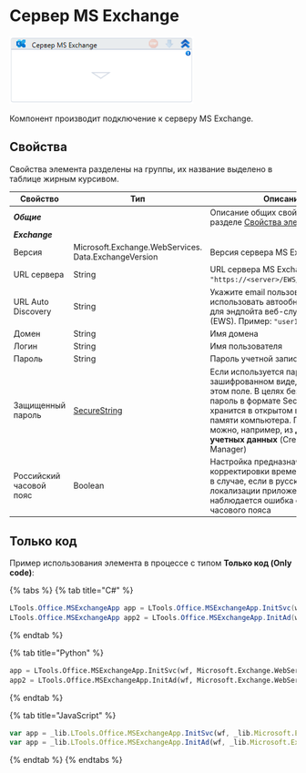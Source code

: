 # Сервер MS Exchange

![](<../../../../.gitbook/assets/image (366).png>)

Компонент производит подключение к серверу MS Exchange.


## Свойства
Свойства элемента разделены на группы, их название выделено в таблице жирным курсивом.

| Свойство           | Тип                                                  | Описание                                                                     |
| ------------------ | ---------------------------------------------------- | ---------------------------------------------------------------------------- |
| ***Общие***  |  | Описание общих свойств см. в разделе [Свойства элемента](https://docs.primo-rpa.ru/primo-rpa/primo-studio/process/elements#svoistva-elementa) | 
| ***Exchange*** |  |  |
| Версия             | Microsoft.Exchange.WebServices. Data.ExchangeVersion | Версия сервера MS Exchange                                                   |
| URL сервера        | String                                               | URL сервера MS Exchange. Пример: `"https://<server>/EWS/Exchange.asmx"`      |
| URL Auto Discovery | String                                               | Укажите email пользователя, чтобы использовать автообнаружение URL для эндпойта веб-служб Exchange (EWS). Пример: `"user1@example.com"`  |
| Домен              | String                                               | Имя домена                                                                   |
| Логин              | String                                               | Имя пользователя                                                             |
| Пароль             | String                                               | Пароль учетной записи Exchange              |
| Защищенный пароль |[SecureString](https://learn.microsoft.com/ru-ru/dotnet/api/system.security.securestring?view=netcore-2.0) | Если используется пароль в зашифрованном виде, укажите его в этом поле. В целях безопасности пароль в формате SecureString не хранится в открытом виде даже в памяти компьютера. Получить его можно, например, из **Диспетчера учетных данных** (Credential Manager) |
| Российский часовой пояс | Boolean                                         | Настройка предназначена для корректировки времени. Например, в случае, если в русской локализации приложения наблюдается ошибка определения часового пояса  |

## Только код
Пример использования элемента в процессе с типом **Только код (Only code)**:

{% tabs %}
{% tab title="C#" %}
```csharp
LTools.Office.MSExchangeApp app = LTools.Office.MSExchangeApp.InitSvc(wf, Microsoft.Exchange.WebServices.Data.ExchangeVersion.Exchange2013_SP1, "server url", "login", "pass", "domain");
LTools.Office.MSExchangeApp app2 = LTools.Office.MSExchangeApp.InitAd(wf, Microsoft.Exchange.WebServices.Data.ExchangeVersion.Exchange2013_SP1, "autodiscovery url", "login", "pass", "domain");
```
{% endtab %}

{% tab title="Python" %}
```python
app = LTools.Office.MSExchangeApp.InitSvc(wf, Microsoft.Exchange.WebServices.Data.ExchangeVersion.Exchange2013_SP1, "server url", "login", "pass", "domain")
app2 = LTools.Office.MSExchangeApp.InitAd(wf, Microsoft.Exchange.WebServices.Data.ExchangeVersion.Exchange2013_SP1, "autodiscovery url", "login", "pass", "domain")
```
{% endtab %}

{% tab title="JavaScript" %}
```javascript
var app = _lib.LTools.Office.MSExchangeApp.InitSvc(wf, _lib.Microsoft.Exchange.WebServices.Data.ExchangeVersion.Exchange2013_SP1, "server url", "login", "pass", "domain");
var app = _lib.LTools.Office.MSExchangeApp.InitAd(wf, _lib.Microsoft.Exchange.WebServices.Data.ExchangeVersion.Exchange2013_SP1, "autodiscovery url", "login", "pass", "domain");
```
{% endtab %}
{% endtabs %}

